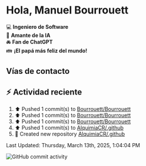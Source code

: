 # Hola, Manuel Bourrouett

:computer: **Ingeniero de Software**  
:pencil: **Amante de la IA**   
:oncoming_automobile: **Fan de ChatGPT**  
:family: **¡El papá más feliz del mundo!**  

## Vías de contacto  

 <!-- [![Website](https://img.shields.io/badge/facebook.com/manuelbv29-up-green?style=for-the-badge)](website) -->



## :zap: Actividad reciente  

<!--RECENT_ACTIVITY:start-->  
1. ⬆️ Pushed 1 commit(s) to [Bourrouett/Bourrouett](https://github.com/Bourrouett/Bourrouett)<br>
2. ⬆️ Pushed 1 commit(s) to [Bourrouett/Bourrouett](https://github.com/Bourrouett/Bourrouett)<br>
3. ⬆️ Pushed 1 commit(s) to [Bourrouett/Bourrouett](https://github.com/Bourrouett/Bourrouett)<br>
4. ⬆️ Pushed 1 commit(s) to [AlquimiaCR/.github](https://github.com/AlquimiaCR/.github)<br>
5. 📔 Created new repository [AlquimiaCR/.github](https://github.com/AlquimiaCR/.github)<br>
<!--RECENT_ACTIVITY:end-->
<!--RECENT_ACTIVITY:last_update-->  
Last Updated: Thursday, March 13th, 2025, 1:04:04 PM
<!--RECENT_ACTIVITY:last_update_end-->

![GitHub commit activity](https://img.shields.io/github/commit-activity/m/Bourrouett/Bourrouett)
